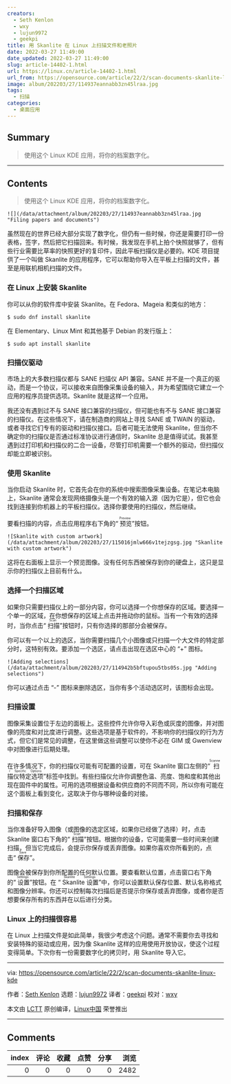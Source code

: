 ```yaml
---
creators:
  - Seth Kenlon
  - wxy
  - lujun9972
  - geekpi
title: 用 Skanlite 在 Linux 上扫描文件和老照片
date: 2022-03-27 11:49:00
date_updated: 2022-03-27 11:49:00
slug: article-14402-1.html
url: https://linux.cn/article-14402-1.html
url_from: https://opensource.com/article/22/2/scan-documents-skanlite-linux-kde
image: album/202203/27/114937eannabb3zn45lraa.jpg
tags:
  - 扫描
categories:
  - 桌面应用
---
```


## Summary

> 使用这个 Linux KDE 应用，将你的档案数字化。

***

<!-- more -->

## Contents

> 
> 使用这个 Linux KDE 应用，将你的档案数字化。
> 
> 
> 

`![](/data/attachment/album/202203/27/114937eannabb3zn45lraa.jpg "Filing papers and documents")`

虽然现在的世界已经大部分实现了数字化，但仍有一些时候，你还是需要打印一份表格，签字，然后把它扫描回来。有时候，我发现在手机上拍个快照就够了，但有些行业需要比草率的快照更好的复印件，因此平板扫描仪是必要的。KDE 项目提供了一个叫做 Skanlite 的应用程序，它可以帮助你导入在平板上扫描的文件，甚至是用联机相机扫描的文件。

### 在 Linux 上安装 Skanlite

你可以从你的软件库中安装 Skanlite。在 Fedora、Mageia 和类似的地方：

```shell
$ sudo dnf install skanlite
```

在 Elementary、Linux Mint 和其他基于 Debian 的发行版上：

```shell
$ sudo apt install skanlite
```

### 扫描仪驱动

市场上的大多数扫描仪都与 SANE 扫描仪 API 兼容。SANE 并不是一个真正的驱动，而是一个协议，可以接收来自图像采集设备的输入，并为希望围绕它建立一个应用的程序员提供选项。Skanlite 就是这样一个应用。

我还没有遇到过不与 SANE 接口兼容的扫描仪，但可能也有不与 SANE 接口兼容的扫描仪。在这些情况下，请在制造商的网站上寻找 SANE 或 TWAIN 的驱动，或者寻找它们专有的驱动和扫描仪接口。后者可能无法使用 Skanlite，但当你不确定你的扫描仪是否通过标准协议进行通信时，Skanlite 总是值得试试。我甚至遇到过打印机和扫描仪的二合一设备，尽管打印机需要一个额外的驱动，但扫描仪却能立即被识别。

### 使用 Skanlite

当你启动 Skanlite 时，它首先会在你的系统中搜索图像采集设备。在笔记本电脑上，Skanlite 通常会发现网络摄像头是一个有效的输入源（因为它是），但它也会找到连接到你机器上的平板扫描仪。选择你要使用的扫描仪，然后继续。

要看扫描的内容，点击应用程序右下角的“<ruby> 预览 <rt>  Preview </rt></ruby>”按钮。

`![Skanlite with custom artwork](/data/attachment/album/202203/27/115016jmlw666v1tejzgsg.jpg "Skanlite with custom artwork")`

这将在右面板上显示一个预览图像。没有任何东西被保存到你的硬盘上，这只是显示你的扫描仪上目前有什么。

### 选择一个扫描区域

如果你只需要扫描仪上的一部分内容，你可以选择一个你想保存的区域。要选择一个单一的区域，在你想保存的区域上点击并拖动你的鼠标。当有一个有效的选择时，当你点击“<ruby> 扫描 <rt>  Scan </rt></ruby>”按钮时，只有你选择的那部分会被保存。

你可以有一个以上的选区，当你需要扫描几个小图像或只扫描一个大文件的特定部分时，这特别有效。要添加一个选区，请点击出现在选区中心的 “+” 图标。

`![Adding selections](/data/attachment/album/202203/27/114942b5bftupou5tbs05s.jpg "Adding selections")`

你可以通过点击 “-” 图标来删除选区，当你有多个活动选区时，该图标会出现。

### 扫描设置

图像采集设置位于左边的面板上。这些控件允许你导入彩色或灰度的图像，并对图像的亮度和对比度进行调整。这些选项是基于软件的，不影响你的扫描仪的行为方式，但它们是常见的调整，在这里做这些调整可以使你不必在 GIM 或 Gwenview 中对图像进行后期处理。

在许多情况下，你的扫描仪可能有可配置的设置，可在 Skanlite 窗口左侧的“<ruby> 扫描仪特定选项 <rt>  Scanner Specific Options </rt></ruby>”标签中找到。有些扫描仪允许你调整色温、亮度、饱和度和其他出现在固件中的属性。可用的选项根据设备和供应商的不同而不同，所以你有可能在这个面板上看到变化，这取决于你与哪种设备的对接。

### 扫描和保存

当你准备好导入图像（或图像的选定区域，如果你已经做了选择）时，点击 Skanlite 窗口右下角的“<ruby> 扫描 <rt>  Scan </rt></ruby>”按钮。根据你的设备，它可能需要一些时间来创建扫描，但当它完成后，会提示你保存或丢弃图像。如果你喜欢你所看到的，点击“<ruby> 保存 <rt>  Save </rt></ruby>”。

图像会被保存到你所配置的任何默认位置。要查看默认位置，点击窗口右下角的“<ruby> 设置 <rt>  Settings </rt></ruby>”按钮。在 “<ruby> Skanlite 设置 <rt>  Skanlite Settings </rt></ruby>”中，你可以设置默认保存位置、默认名称格式和图像分辨率。你还可以控制每次扫描后是否提示你保存或丢弃图像，或者你是否想要保存所有的东西并在以后进行分类。

### Linux 上的扫描很容易

在 Linux 上扫描文件是如此简单，我很少考虑这个问题。通常不需要你去寻找和安装特殊的驱动或应用，因为像 Skanlite 这样的应用使用开放协议，使这个过程变得简单。下次你有一份需要数字化的拷贝时，用 Skanlite 导入它。

---

via: <https://opensource.com/article/22/2/scan-documents-skanlite-linux-kde>

作者：[Seth Kenlon](https://opensource.com/users/seth) 选题：[lujun9972](https://github.com/lujun9972) 译者：[geekpi](https://github.com/geekpi) 校对：[wxy](https://github.com/wxy)

本文由 [LCTT](https://github.com/LCTT/TranslateProject) 原创编译，[Linux中国](https://linux.cn/) 荣誉推出

***

## Comments


|   index |   评论 |   收藏 |   点赞 |   分享 |   浏览 |
|--------:|-------:|-------:|-------:|-------:|-------:|
|       0 |      0 |      0 |      0 |      0 |   2482 |
